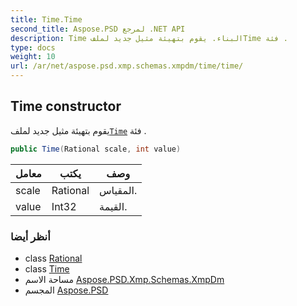 ```yaml
---
title: Time.Time
second_title: Aspose.PSD لمرجع .NET API
description: Time البناء. يقوم بتهيئة مثيل جديد لملفTime فئة .
type: docs
weight: 10
url: /ar/net/aspose.psd.xmp.schemas.xmpdm/time/time/
---
```

## Time constructor

يقوم بتهيئة مثيل جديد لملف[`Time`](../) فئة .

```csharp
public Time(Rational scale, int value)
```

| معامل | يكتب | وصف |
| --- | --- | --- |
| scale | Rational | المقياس. |
| value | Int32 | القيمة. |

### أنظر أيضا

* class [Rational](../../../aspose.psd.xmp.types.derived/rational/)
* class [Time](../)
* مساحة الاسم [Aspose.PSD.Xmp.Schemas.XmpDm](../../time/)
* المجسم [Aspose.PSD](../../../)


